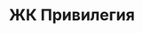 ---
title: 'ЖК Привилегия'
url: 'zhk-privilegija'
city: 'в посёлке Западный'
titleForLayots: 'ЖК Привилегия'
description: '«Привилегия» - это уникальный для Челябинска клубный поселок комфорт-класса, в котором могут поселиться не только очень состоятельные горожане, но и представители среднего-класса. МЕСТО. Клубный поселок комфорт-класса «Привилегия» расположен в пятнадцати минутах езды от центра города. Причем, жить здесь будет одинаково комфортно, как владельцам собственных авто, так и тем, кто принципиально не водит машину.'
year: '2024'
heroImage: '/public/Привилегия/8hgdvllkwneik7l5yxt9zokrtx0n56pa.webp'
location: 'Сосновский'
buildingType: 'Кирпичный'

aboutSectionData: [
    {
        title: 'Экология',
        text: 'В «ТвоейПривилегии» сочетаются уникальные комбинации, где природа и искусство создают идеальное сочетание для отдыха и развлечений. Лесная тропа предлагает спокойные прогулки и активные занятия на свежем воздухе. Променадные зоны предлагают комфортный отдых и развлечения, которые позволяют наслаждаться гармонией с природой.',
        image: '/Привилегия/2z1ukjukkkjlhymg2lkd47uy7dyaonbx.avif'
    },
    {
        title: 'Инфраструктура',
        text: 'Продовольственные магазины, аптеки и образовательные учреждения находятся в непосредственной близости. В процессе строительства находятся спортивные объекты (фитнес-центр, бассейн и академия спорта). Работает медицинский центр, который принимает пациентов по полисам обязательного медицинского страхования.',
        image: '/Привилегия/ne8j013j1zrrkqi9cykt8e20nsj3etsc.avif'
    },
    {
        title: 'Квартиры и отделка',
        text: 'Разнообразие и эргономичность планировочных решений, эксклюзивные форматы квартир с терассой на первом этаже, на крыше, двухуровневые квартиры с отдельным входом',
        video: '/Привилегия/8mb.video-9es-NCwMFWXC.mp4'
    }
]

layoutsSectionData: [
    {
        image: '/Привилегия/layouts-1.webp',
        rooms: '1-комнатная',
        price: '4 140 000'
    },
    {
        image: '/Привилегия/layouts-17.jpg',
        rooms: '1-комнатная',
        price: '4 344 700'
    },
    {
        image: '/Привилегия/layouts-2.webp',
        rooms: '1-комнатная',
        price: '4 566 650'
    },
    {
        image: '/Привилегия/layouts-3.webp',
        rooms: '1-комнатная',
        price: '4 713 850'
    },
    {
        image: '/Привилегия/layouts-4.webp',
        rooms: '1-комнатная',
        price: '4 750 460'
    },
    {
        image: '/Привилегия/layouts-5.webp',
        rooms: '1-комнатная',
        price: '5 445 000'
    },
    {
        image: '/Привилегия/layouts-6.webp',
        rooms: '2-комнатная',
        price: '6 581 450'
    },
    {
        image: '/Привилегия/layouts-7.webp',
        rooms: '2-комнатная',
        price: '6 634 430'
    },
    {
        image: '/Привилегия/layouts-8.webp',
        rooms: '2-комнатная',
        price: '6 813 750'
    },
    {
        image: '/Привилегия/layouts-9.webp',
        rooms: '2-комнатная',
        price: '6 944 850'
    },
    {
        image: '/Привилегия/layouts-10.webp',
        rooms: '2-комнатная',
        price: '7 263 400'
    },
    {
        image: '/Привилегия/layouts-18.jpg',
        rooms: '3-комнатная',
        price: '9 359 850'
    },
    {
        image: '/Привилегия/layouts-11.webp',
        rooms: '2-комнатная',
        price: '9 430 000'
    },
    {
        image: '/Привилегия/layouts-14.webp',
        rooms: '3-комнатная',
        price: '10 272 500'
    },
    {
        image: '/Привилегия/layouts-13.webp',
        rooms: '2-комнатная',
        price: '10 290 000'
    },
    {
        image: '/Привилегия/layouts-12.webp',
        rooms: '2-комнатная',
        price: '10 296 250'
    },
    {
        image: '/Привилегия/layouts-19.jpg',
        rooms: '3-комнатная',
        price: '12 550 000'
    },
    {
        image: '/Привилегия/layouts-15.webp',
        rooms: '3-комнатная',
        price: '12 893 750'
    },
    {
        image: '/Привилегия/layouts-16.webp',
        rooms: '3-комнатная',
        price: '13 058 750'
    },
    
    
    
]

galleryImages: ['/Привилегия/map.avif', '/Привилегия/face.avif', '/Привилегия/drmnvaagavuh8i2w6aerf0ov1d5e18gz 1.avif', '/Привилегия/panorama 2.avif', '/Привилегия/t3.avif', 
'/Привилегия/c87bq3viwe3owa651y1vhb6jfn0cd4t9.avif', '/Привилегия/9c0zfzwk7ywevpkqsj0560cy1thkglvg.avif', '/Привилегия/2z1ukjukkkjlhymg2lkd47uy7dyaonbx.avif', '/Привилегия/nrigiuh0v65bm7tkfg2r7v3s2osz8jui.avif', '/Привилегия/3e6nmsu6909f5mhyaesikkhps8518enw.avif', '/Привилегия/8hgdvllkwneik7l5yxt9zokrtx0n56pa.webp',
'/Привилегия/k39lh8g285vy5es29lcm04atixzxjwdc.avif', '/Привилегия/ne8j013j1zrrkqi9cykt8e20nsj3etsc.avif', '/Привилегия/t8oioz6v1q37bp8onaw7f6ok9nhxw29r.avif', '/Привилегия/t2.avif']
mapStatic: {
    mapLink: 'https://yandex.ru/maps/?um=constructor%3A3fd726910c604aaad07a3ea41ded0ac00cd7647345a1ba02d43ab5696764bd86&amp;source=constructorStatic',
    mapPath: 'https://api-maps.yandex.ru/services/constructor/1.0/static/?um=constructor%3A3fd726910c604aaad07a3ea41ded0ac00cd7647345a1ba02d43ab5696764bd86&amp;width=600&amp;height=450&amp;lang=ru_RU',
}
---